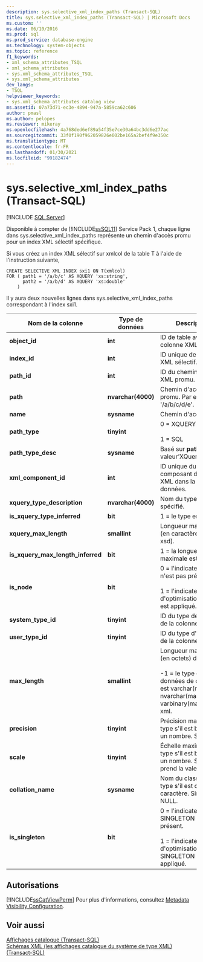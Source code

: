 ```yaml
---
description: sys.selective_xml_index_paths (Transact-SQL)
title: sys.selective_xml_index_paths (Transact-SQL) | Microsoft Docs
ms.custom: ''
ms.date: 06/10/2016
ms.prod: sql
ms.prod_service: database-engine
ms.technology: system-objects
ms.topic: reference
f1_keywords:
- xml_schema_attributes_TSQL
- xml_schema_attributes
- sys.xml_schema_attributes_TSQL
- sys.xml_schema_attributes
dev_langs:
- TSQL
helpviewer_keywords:
- sys.xml_schema_attributes catalog view
ms.assetid: 07a73d71-ec3e-4894-947a-5859ca62c606
author: pmasl
ms.author: pelopes
ms.reviewer: mikeray
ms.openlocfilehash: 4a768ded6ef89a54f35e7ce30a64bc3dd6e277ac
ms.sourcegitcommit: 33f0f190f962059826e002be165a2bef4f9e350c
ms.translationtype: MT
ms.contentlocale: fr-FR
ms.lasthandoff: 01/30/2021
ms.locfileid: "99182474"
---
```

# <a name="sysselective_xml_index_paths-transact-sql"></a>sys.selective_xml_index_paths (Transact-SQL)
[!INCLUDE [SQL Server](../../includes/applies-to-version/sqlserver.md)]

  Disponible à compter de [!INCLUDE[ssSQL11](../../includes/sssql11-md.md)] Service Pack 1, chaque ligne dans sys.selective_xml_index_paths représente un chemin d'accès promu pour un index XML sélectif spécifique.  
  
 Si vous créez un index XML sélectif sur xmlcol de la table T à l'aide de l'instruction suivante,  
  
```  
CREATE SELECTIVE XML INDEX sxi1 ON T(xmlcol)   
FOR ( path1 = '/a/b/c' AS XQUERY 'xs:string',  
      path2 = '/a/b/d' AS XQUERY 'xs:double'  
    )  
```  
  
 Il y aura deux nouvelles lignes dans sys.selective_xml_index_paths correspondant à l'index sxi1.  

  
|Nom de la colonne|Type de données|Description|  
|-----------------|---------------|-----------------|  
|**object_id**|**int**|ID de table avec une colonne XML.|  
|**index_id**|**int**|ID unique de l'index XML sélectif.|  
|**path_id**|**int**|ID du chemin d'accès XML promu.|  
|**path**|**nvarchar(4000)**|Chemin d'accès promu. Par exemple, '/a/b/c/d/e'.|  
|**name**|**sysname**|Chemin d'accès.|  
|**path_type**|**tinyint**|0 = XQUERY<br /><br /> 1 = SQL|  
|**path_type_desc**|**sysname**|Basé sur **path_type** valeur’XQuery’ou’SQL'.|  
|**xml_component_id**|**int**|ID unique du composant de schéma XML dans la base de données.|  
|**xquery_type_description**|**nvarchar(4000)**|Nom du type xsd spécifié.|  
|**is_xquery_type_inferred**|**bit**|1 = le type est déduit.|  
|**xquery_max_length**|**smallint**|Longueur maximale (en caractères du type xsd).|  
|**is_xquery_max_length_inferred**|**bit**|1 = la longueur maximale est déduite.|  
|**is_node**|**bit**|0 = l'indicateur node() n'est pas présent.<br /><br /> 1 = l'indicateur d'optimisation node() est appliqué.|  
|**system_type_id**|**tinyint**|ID du type de système de la colonne.|  
|**user_type_id**|**tinyint**|ID du type d'utilisateur de la colonne.|  
|**max_length**|**smallint**|Longueur maximale (en octets) du type.<br /><br /> -1 = le type de données de colonne est varchar(max), nvarchar(max), varbinary(max) ou xml.|  
|**precision**|**tinyint**|Précision maximale du type s'il est basé sur un nombre. Sinon, 0.|  
|**scale**|**tinyint**|Échelle maximale du type s'il est basé sur un nombre. Sinon, il prend la valeur 0.|  
|**collation_name**|**sysname**|Nom du classement du type s'il est de type caractère. Sinon, NULL.|  
|**is_singleton**|**bit**|0 = l'indicateur SINGLETON n'est pas présent.<br /><br /> 1 = l'indicateur d'optimisation SINGLETON est appliqué.|  
  
## <a name="permissions"></a>Autorisations  
 [!INCLUDE[ssCatViewPerm](../../includes/sscatviewperm-md.md)] Pour plus d'informations, consultez [Metadata Visibility Configuration](../../relational-databases/security/metadata-visibility-configuration.md).  
  
## <a name="see-also"></a>Voir aussi  
 [Affichages catalogue &#40;Transact-SQL&#41;](../../relational-databases/system-catalog-views/catalog-views-transact-sql.md)   
 [Schémas XML &#40;les affichages catalogue du système de type XML&#41; &#40;Transact-SQL&#41;](../../relational-databases/system-catalog-views/xml-schemas-xml-type-system-catalog-views-transact-sql.md)  
  
  
